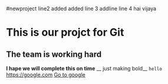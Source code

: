 #newproject
line2 added
added line 3
addline line 4
hai vijaya
# This is our projct for Git
## The team is working hard
**I hape we will complete this on time**
__ just making bold__
``hello``
https://google.com
[Go to google](https://google.com "go to google")

